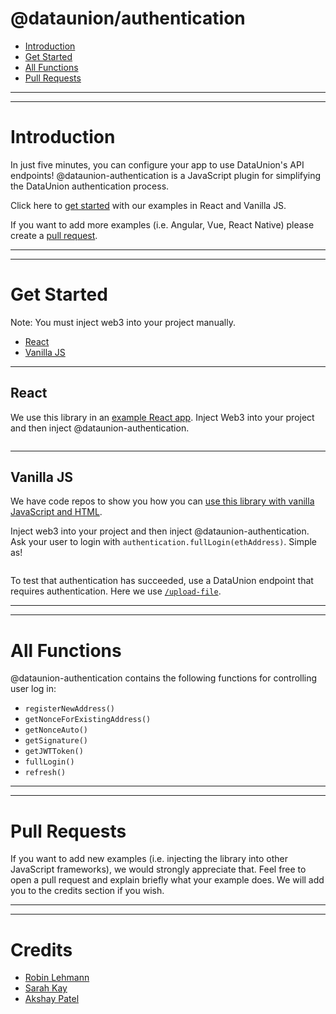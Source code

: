 # @dataunion/authentication

- [Introduction](#introduction)
- [Get Started](#get-started)
- [All Functions](#all-functions)
- [Pull Requests](#pull-requests)

---
---

# Introduction

In just five minutes, you can configure your app to use DataUnion's API endpoints! @dataunion-authentication is a JavaScript plugin for simplifying the DataUnion authentication process.

Click here to [get started](#pull-requests) with our examples in React and Vanilla JS.

If you want to add more examples (i.e. Angular, Vue, React Native) please create a [pull request](#pull-requests).

---
---

# Get Started 

Note: You must inject web3 into your project manually.

- [React](#react)
- [Vanilla JS](#vanilla-js)

---

## React

We use this library in an [example React app](). Inject Web3 into your project and then inject @dataunion-authentication.

```javascript
```

---

## Vanilla JS

We have code repos to show you how you can [use this library with vanilla JavaScript and HTML](). 

Inject web3 into your project and then inject @dataunion-authentication. Ask your user to login with `authentication.fullLogin(ethAddress)`. Simple as!

```javascript
```

To test that authentication has succeeded, use a DataUnion endpoint that requires authentication. Here we use [`/upload-file`]().

---
---

# All Functions

@dataunion-authentication contains the following functions for controlling user log in:

- `registerNewAddress()`
- `getNonceForExistingAddress()`
- `getNonceAuto()`
- `getSignature()`
- `getJWTToken()`
- `fullLogin()`
- `refresh()`

---
---

# Pull Requests 

If you want to add new examples (i.e. injecting the library into other JavaScript frameworks), we would strongly appreciate that. Feel free to open a pull request and explain briefly what your example does. We will add you to the credits section if you wish.

---
---

# Credits

- [Robin Lehmann]()
- [Sarah Kay]()
- [Akshay Patel]()